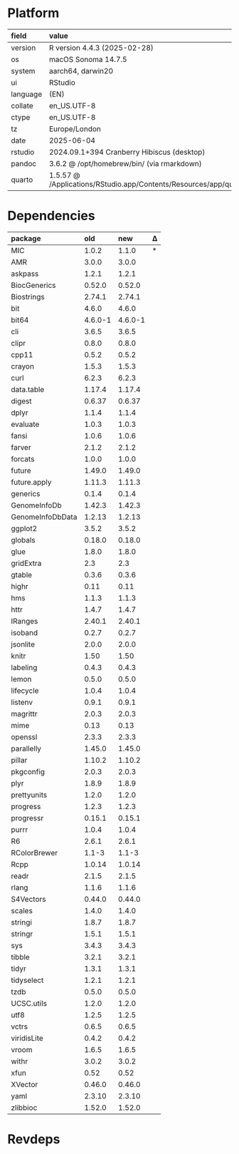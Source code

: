 # Platform

|field    |value                                                                       |
|:--------|:---------------------------------------------------------------------------|
|version  |R version 4.4.3 (2025-02-28)                                                |
|os       |macOS Sonoma 14.7.5                                                         |
|system   |aarch64, darwin20                                                           |
|ui       |RStudio                                                                     |
|language |(EN)                                                                        |
|collate  |en_US.UTF-8                                                                 |
|ctype    |en_US.UTF-8                                                                 |
|tz       |Europe/London                                                               |
|date     |2025-06-04                                                                  |
|rstudio  |2024.09.1+394 Cranberry Hibiscus (desktop)                                  |
|pandoc   |3.6.2 @ /opt/homebrew/bin/ (via rmarkdown)                                  |
|quarto   |1.5.57 @ /Applications/RStudio.app/Contents/Resources/app/quarto/bin/quarto |

# Dependencies

|package          |old     |new     |Δ  |
|:----------------|:-------|:-------|:--|
|MIC              |1.0.2   |1.1.0   |*  |
|AMR              |3.0.0   |3.0.0   |   |
|askpass          |1.2.1   |1.2.1   |   |
|BiocGenerics     |0.52.0  |0.52.0  |   |
|Biostrings       |2.74.1  |2.74.1  |   |
|bit              |4.6.0   |4.6.0   |   |
|bit64            |4.6.0-1 |4.6.0-1 |   |
|cli              |3.6.5   |3.6.5   |   |
|clipr            |0.8.0   |0.8.0   |   |
|cpp11            |0.5.2   |0.5.2   |   |
|crayon           |1.5.3   |1.5.3   |   |
|curl             |6.2.3   |6.2.3   |   |
|data.table       |1.17.4  |1.17.4  |   |
|digest           |0.6.37  |0.6.37  |   |
|dplyr            |1.1.4   |1.1.4   |   |
|evaluate         |1.0.3   |1.0.3   |   |
|fansi            |1.0.6   |1.0.6   |   |
|farver           |2.1.2   |2.1.2   |   |
|forcats          |1.0.0   |1.0.0   |   |
|future           |1.49.0  |1.49.0  |   |
|future.apply     |1.11.3  |1.11.3  |   |
|generics         |0.1.4   |0.1.4   |   |
|GenomeInfoDb     |1.42.3  |1.42.3  |   |
|GenomeInfoDbData |1.2.13  |1.2.13  |   |
|ggplot2          |3.5.2   |3.5.2   |   |
|globals          |0.18.0  |0.18.0  |   |
|glue             |1.8.0   |1.8.0   |   |
|gridExtra        |2.3     |2.3     |   |
|gtable           |0.3.6   |0.3.6   |   |
|highr            |0.11    |0.11    |   |
|hms              |1.1.3   |1.1.3   |   |
|httr             |1.4.7   |1.4.7   |   |
|IRanges          |2.40.1  |2.40.1  |   |
|isoband          |0.2.7   |0.2.7   |   |
|jsonlite         |2.0.0   |2.0.0   |   |
|knitr            |1.50    |1.50    |   |
|labeling         |0.4.3   |0.4.3   |   |
|lemon            |0.5.0   |0.5.0   |   |
|lifecycle        |1.0.4   |1.0.4   |   |
|listenv          |0.9.1   |0.9.1   |   |
|magrittr         |2.0.3   |2.0.3   |   |
|mime             |0.13    |0.13    |   |
|openssl          |2.3.3   |2.3.3   |   |
|parallelly       |1.45.0  |1.45.0  |   |
|pillar           |1.10.2  |1.10.2  |   |
|pkgconfig        |2.0.3   |2.0.3   |   |
|plyr             |1.8.9   |1.8.9   |   |
|prettyunits      |1.2.0   |1.2.0   |   |
|progress         |1.2.3   |1.2.3   |   |
|progressr        |0.15.1  |0.15.1  |   |
|purrr            |1.0.4   |1.0.4   |   |
|R6               |2.6.1   |2.6.1   |   |
|RColorBrewer     |1.1-3   |1.1-3   |   |
|Rcpp             |1.0.14  |1.0.14  |   |
|readr            |2.1.5   |2.1.5   |   |
|rlang            |1.1.6   |1.1.6   |   |
|S4Vectors        |0.44.0  |0.44.0  |   |
|scales           |1.4.0   |1.4.0   |   |
|stringi          |1.8.7   |1.8.7   |   |
|stringr          |1.5.1   |1.5.1   |   |
|sys              |3.4.3   |3.4.3   |   |
|tibble           |3.2.1   |3.2.1   |   |
|tidyr            |1.3.1   |1.3.1   |   |
|tidyselect       |1.2.1   |1.2.1   |   |
|tzdb             |0.5.0   |0.5.0   |   |
|UCSC.utils       |1.2.0   |1.2.0   |   |
|utf8             |1.2.5   |1.2.5   |   |
|vctrs            |0.6.5   |0.6.5   |   |
|viridisLite      |0.4.2   |0.4.2   |   |
|vroom            |1.6.5   |1.6.5   |   |
|withr            |3.0.2   |3.0.2   |   |
|xfun             |0.52    |0.52    |   |
|XVector          |0.46.0  |0.46.0  |   |
|yaml             |2.3.10  |2.3.10  |   |
|zlibbioc         |1.52.0  |1.52.0  |   |

# Revdeps

